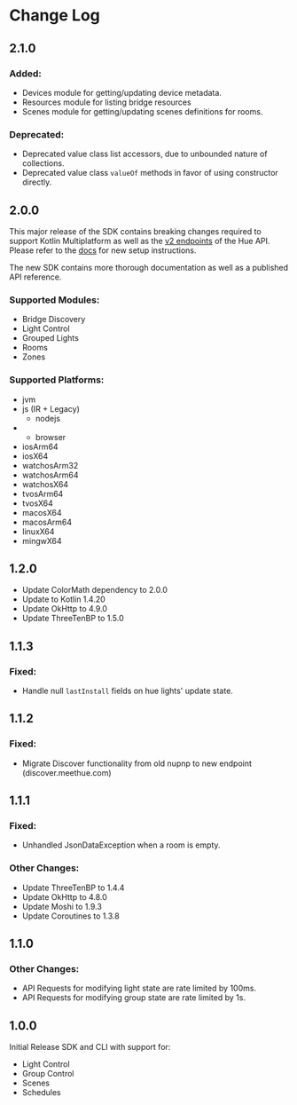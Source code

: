Change Log
==========

2.1.0
-----

### Added:

 - Devices module for getting/updating device metadata.
 - Resources module for listing bridge resources
 - Scenes module for getting/updating scenes definitions for rooms.

### Deprecated:

 - Deprecated value class list accessors, due to unbounded nature of collections.
 - Deprecated value class `valueOf` methods in favor of using constructor directly.

2.0.0
-----

This major release of the SDK contains breaking changes required to support
Kotlin Multiplatform as well as the [v2 endpoints] of the Hue API. Please
refer to the [docs] for new setup instructions.

The new SDK contains more thorough documentation as well as a published API
reference.

### Supported Modules:

 - Bridge Discovery
 - Light Control
 - Grouped Lights
 - Rooms
 - Zones

### Supported Platforms:
 - jvm
 - js (IR + Legacy)
     - nodejs
 -   - browser
 - iosArm64
 - iosX64
 - watchosArm32
 - watchosArm64
 - watchosX64
 - tvosArm64
 - tvosX64
 - macosX64
 - macosArm64
 - linuxX64
 - mingwX64

[v2 endpoints]: https://developers.meethue.com/develop/hue-api-v2/api-reference/
[docs]: https://shade.lighting/

1.2.0
-----

 - Update ColorMath dependency to 2.0.0
 - Update to Kotlin 1.4.20
 - Update OkHttp to 4.9.0
 - Update ThreeTenBP to 1.5.0

1.1.3
-----

### Fixed:

 - Handle null `lastInstall` fields on hue lights' update state.

1.1.2
-----

### Fixed:

 - Migrate Discover functionality from old nupnp to new endpoint (discover.meethue.com)

1.1.1
-----

### Fixed:

 - Unhandled JsonDataException when a room is empty.

### Other Changes:
 - Update ThreeTenBP to 1.4.4
 - Update OkHttp to 4.8.0
 - Update Moshi to 1.9.3
 - Update Coroutines to 1.3.8

1.1.0
-----

### Other Changes:
 - API Requests for modifying light state are rate limited by 100ms.
 - API Requests for modifying group state are rate limited by 1s.

1.0.0
-----

Initial Release SDK and CLI with support for:
 - Light Control
 - Group Control
 - Scenes
 - Schedules
